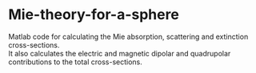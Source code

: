 # Mie-theory-for-a-sphere
Matlab code for calculating the Mie absorption, scattering and extinction cross-sections.  
It also calculates the electric and magnetic dipolar and quadrupolar contributions to the total cross-sections.
